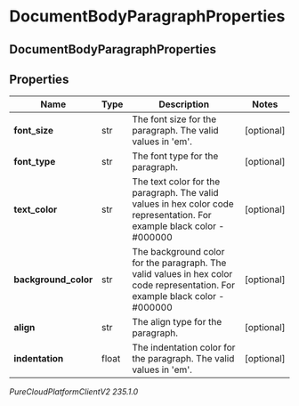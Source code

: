 # DocumentBodyParagraphProperties

## DocumentBodyParagraphProperties

## Properties

|Name | Type | Description | Notes|
|------------ | ------------- | ------------- | -------------|
| **font_size** | str | The font size for the paragraph. The valid values in &#39;em&#39;. | [optional] |
| **font_type** | str | The font type for the paragraph. | [optional] |
| **text_color** | str | The text color for the paragraph. The valid values in hex color code representation. For example black color - #000000 | [optional] |
| **background_color** | str | The background color for the paragraph. The valid values in hex color code representation. For example black color - #000000 | [optional] |
| **align** | str | The align type for the paragraph. | [optional] |
| **indentation** | float | The indentation color for the paragraph. The valid values in &#39;em&#39;. | [optional] |



_PureCloudPlatformClientV2 235.1.0_
